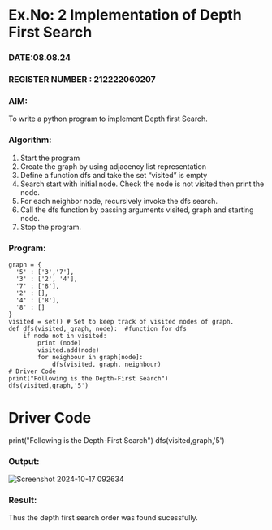 # Ex.No: 2  Implementation of Depth First Search
### DATE:08.08.24                                                                          
### REGISTER NUMBER : 212222060207
### AIM: 
To write a python program to implement Depth first Search. 
### Algorithm:
1. Start the program
2. Create the graph by using adjacency list representation
3. Define a function dfs and take the set “visited” is empty 
4. Search start with initial node. Check the node is not visited then print the node.
5. For each neighbor node, recursively invoke the dfs search.
6. Call the dfs function by passing arguments visited, graph and starting node.
7. Stop the program.
### Program:

```
graph = {
  '5' : ['3','7'],
  '3' : ['2', '4'],
  '7' : ['8'],
  '2' : [],
  '4' : ['8'],
  '8' : []
}
visited = set() # Set to keep track of visited nodes of graph.
def dfs(visited, graph, node):  #function for dfs 
    if node not in visited:
        print (node)
        visited.add(node)
        for neighbour in graph[node]:
            dfs(visited, graph, neighbour)
# Driver Code
print("Following is the Depth-First Search")
dfs(visited,graph,'5')
```

# Driver Code
print("Following is the Depth-First Search")
dfs(visited,graph,'5')










### Output:
![Screenshot 2024-10-17 092634](https://github.com/user-attachments/assets/bcd5e811-8279-457a-9ef4-cca67ce410e6)





### Result:
Thus the depth first search order was found sucessfully.
